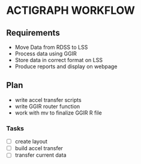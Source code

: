 # ACTIGRAPH WORKFLOW


## Requirements
- Move Data from RDSS to LSS
- Process data using GGIR
- Store data in correct format on LSS
- Produce reports and display on webpage

## Plan
- write accel transfer scripts
- write GGIR router function
- work with mv to finalize GGIR R file


### Tasks
- [ ] create layout
- [ ] build accel transfer
- [ ] transfer current data
